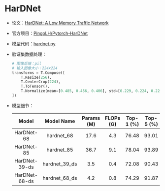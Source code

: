 # HarDNet
* 论文：[HarDNet: A Low Memory Traffic Network](https://arxiv.org/abs/1909.00948)
* 官方项目：[PingoLH/Pytorch-HarDNet](https://github.com/PingoLH/Pytorch-HarDNet)
* 模型代码：[hardnet.py](../../../ppim/models/hardnet.py)
* 验证集数据处理：

    ```python
    # 图像后端：pil
    # 输入图像大小：224x224
    transforms = T.Compose([
        T.Resize(256),
        T.CenterCrop(224),
        T.ToTensor(),
        T.Normalize(mean=[0.485, 0.456, 0.406], std=[0.229, 0.224, 0.225])
    ])
    ```

* 模型细节：

    |         Model         |     Model Name        | Params (M) | FLOPs (G) | Top-1 (%) | Top-5 (%) |       Pretrained Model    |
    |:---------------------:|:---------------------:|:----------:|:---------:|:---------:|:---------:|:-------------------------:|
    | HarDNet-68            | hardnet_68            | 17.6       | 4.3       | 76.48     |  93.01    | [Download][hardnet_68]    |
    | HarDNet-85            | hardnet_85            | 36.7       | 9.1       | 78.04     |  93.89    | [Download][hardnet_85]    |
    | HarDNet-39-ds         | hardnet_39_ds         |  3.5       | 0.4       | 72.08     |  90.43    | [Download][hardnet_39_ds] |
    | HarDNet-68-ds         | hardnet_68_ds         |  4.2       | 0.8       | 74.29     |  91.87    | [Download][hardnet_68_ds] |


[hardnet_39_ds]:https://bj.bcebos.com/v1/ai-studio-online/f0b243912f6045bebfe89c65500c4a16534276e45f3544c592713e6e5524ebd2?responseContentDisposition=attachment%3B%20filename%3Dhardnet_39_ds.pdparams
[hardnet_68_ds]:https://bj.bcebos.com/v1/ai-studio-online/a8939896a12243db942263747687cabcad4aae89890345199f1ecfa4fadd6b27?responseContentDisposition=attachment%3B%20filename%3Dhardnet_68_ds.pdparams
[hardnet_68]:https://bj.bcebos.com/v1/ai-studio-online/c82332d24182481db918a848e2ec6d3a6167bd0a96cb4dc1876ce00e224bcb24?responseContentDisposition=attachment%3B%20filename%3Dhardnet_68.pdparams
[hardnet_85]:https://bj.bcebos.com/v1/ai-studio-online/e6f9e798149343968bf80a7ca5e8a7b2e447339202fe451c80878da91895f794?responseContentDisposition=attachment%3B%20filename%3Dhardnet_85.pdparams
